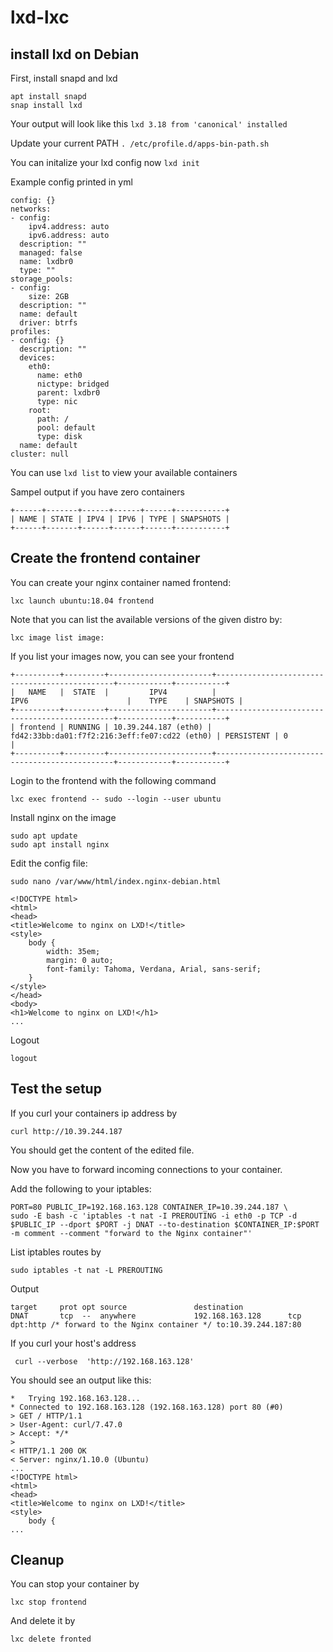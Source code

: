 # lxd-lxc

## install lxd on Debian

First, install snapd and lxd

```
apt install snapd
snap install lxd
```

Your output will look like this
`lxd 3.18 from 'canonical' installed`

Update your current PATH
`. /etc/profile.d/apps-bin-path.sh`

You can initalize your lxd config now 
`lxd init`

Example config printed in yml

```
config: {}
networks:
- config:
    ipv4.address: auto
    ipv6.address: auto
  description: ""
  managed: false
  name: lxdbr0
  type: ""
storage_pools:
- config:
    size: 2GB
  description: ""
  name: default
  driver: btrfs
profiles:
- config: {}
  description: ""
  devices:
    eth0:
      name: eth0
      nictype: bridged
      parent: lxdbr0
      type: nic
    root:
      path: /
      pool: default
      type: disk
  name: default
cluster: null
```

You can use `lxd list` to view your available containers

Sampel output if you have zero containers

```
+------+-------+------+------+------+-----------+
| NAME | STATE | IPV4 | IPV6 | TYPE | SNAPSHOTS |
+------+-------+------+------+------+-----------+
```

## Create the frontend container
You can create your nginx container named frontend:

```
lxc launch ubuntu:18.04 frontend
```

Note that you can list the available versions of the given distro by:

`lxc image list image:`

If you list your images now, you can see your frontend

```
+----------+---------+-----------------------+-----------------------------------------------+------------+-----------+
|   NAME   |  STATE  |         IPV4          |                     IPV6                      |    TYPE    | SNAPSHOTS |
+----------+---------+-----------------------+-----------------------------------------------+------------+-----------+
| frontend | RUNNING | 10.39.244.187 (eth0) | fd42:33bb:da01:f7f2:216:3eff:fe07:cd22 (eth0) | PERSISTENT | 0         |
+----------+---------+-----------------------+-----------------------------------------------+------------+-----------+
```

Login to the frontend with the following command

`lxc exec frontend -- sudo --login --user ubuntu`

Install nginx on the image

```
sudo apt update
sudo apt install nginx
```

Edit the config file:

`sudo nano /var/www/html/index.nginx-debian.html`

```
<!DOCTYPE html>
<html>
<head>
<title>Welcome to nginx on LXD!</title>
<style>
    body {
        width: 35em;
        margin: 0 auto;
        font-family: Tahoma, Verdana, Arial, sans-serif;
    }
</style>
</head>
<body>
<h1>Welcome to nginx on LXD!</h1>
...
```

Logout

`logout`


## Test the setup
If you curl your containers ip address by

`curl http://10.39.244.187`

You should get the content of the edited file.

Now you have to forward incoming connections to your container.

Add the following to your iptables:

```
PORT=80 PUBLIC_IP=192.168.163.128 CONTAINER_IP=10.39.244.187 \
sudo -E bash -c 'iptables -t nat -I PREROUTING -i eth0 -p TCP -d $PUBLIC_IP --dport $PORT -j DNAT --to-destination $CONTAINER_IP:$PORT -m comment --comment "forward to the Nginx container"'

```

List iptables routes by

`sudo iptables -t nat -L PREROUTING`

Output

```
target     prot opt source               destination
DNAT       tcp  --  anywhere             192.168.163.128      tcp dpt:http /* forward to the Nginx container */ to:10.39.244.187:80
```

If you curl your host's address

` curl --verbose  'http://192.168.163.128'`

You should see an output like this:

```
*   Trying 192.168.163.128...
* Connected to 192.168.163.128 (192.168.163.128) port 80 (#0)
> GET / HTTP/1.1
> User-Agent: curl/7.47.0
> Accept: */*
> 
< HTTP/1.1 200 OK
< Server: nginx/1.10.0 (Ubuntu)
...
<!DOCTYPE html>
<html>
<head>
<title>Welcome to nginx on LXD!</title>
<style>
    body {
...
```

## Cleanup

You can stop your container by

`lxc stop frontend`

And delete it by

`lxc delete fronted`
